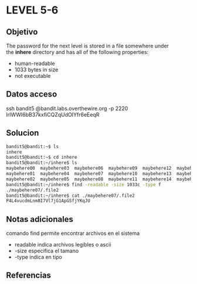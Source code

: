 # LEVEL 5-6

## Objetivo
The password for the next level is stored in a file somewhere under the **inhere** directory and has all of the following properties:

-   human-readable
-   1033 bytes in size
-   not executable

## Datos acceso
ssh bandit5 @bandit.labs.overthewire.org -p 2220
lrIWWI6bB37kxfiCQZqUdOIYfr6eEeqR

## Solucion
```bash
bandit5@bandit:~$ ls
inhere
bandit5@bandit:~$ cd inhere
bandit5@bandit:~/inhere$ ls
maybehere00  maybehere03  maybehere06  maybehere09  maybehere12  maybehere15  maybehere18
maybehere01  maybehere04  maybehere07  maybehere10  maybehere13  maybehere16  maybehere19
maybehere02  maybehere05  maybehere08  maybehere11  maybehere14  maybehere17
bandit5@bandit:~/inhere$ find -readable -size 1033c -type f
./maybehere07/.file2
bandit5@bandit:~/inhere$ cat ./maybehere07/.file2
P4L4vucdmLnm8I7Vl7jG1ApGSfjYKqJU
```

## Notas adicionales
comando find permite encontrar archivos en el sistema
- readable indica archivos legibles o ascii
- -size especifica el tamano
- -type indica en tipo

## Referencias


